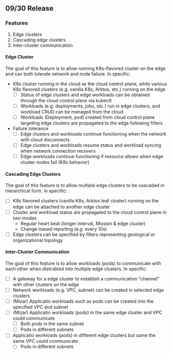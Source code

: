 ## 09/30 Release

### Features
1. Edge clusters
1. Cascading edge clusters
2. Inter-cluster communication

#### Edge Cluster
The goal of this feature is to allow running K8s-flavored cluster on the edge and can both tolerate network and node failure. In specific:

- K8s cluster running in the cloud as the cloud control plane, while various K8s flavored clusters (e.g. vanilla K8s, Arktos, etc.) running on the edge
  - [ ] Status of edge clusters and edge workloads can be obtained through the cloud control plane via kubectl
  - [ ] Workloads (e.g. deployments, jobs, etc.) run in edge clusters, and workload CRUD can be managed from the cloud
  - [ ] Workloads (Deployment, pod) created from cloud control plane targeting edge clusters are propagated to the edge following filters
- Failure tolerance 
  - [ ] Edge clusters and workloads continue functioning when the network with cloud disconnects
  - [ ] Edge clusters and workloads resume status and workload syncing when network connection recovers
  - [ ] Edge workloads continue functioning if resource allows when edge cluster nodes fail (K8s behavior)

#### Cascading Edge Clusters
The goal of this feature is to allow multiple edge clusters to be cascaded in hierarchical form. In specific:

- [ ] K8s flavored clusters (vanilla K8s, Arktos leaf cluster) running on the edge can be attached to another edge cluster
- [ ] Cluster and workload status are propagated to the cloud control plane in two modes
  - Regular heart beat (longer interval, Mission & edge cluster)
  - Change-based reporting (e.g. every 10s)
- [ ] Edge clusters can be specified by filters representing geological or organizational topology

#### Inter-Cluster Communication
The goal of this feature is to allow workloads (pods) to communicate with each other when distrubted into multiple edge clusters. In specific:
- [ ] A gateway for a edge cluster to establish a communication "channel" with other clusters on the edge 
- [ ] Network workloads (e.g. VPC, subnet) can be created in selected edge clusters
- [ ] (Mizar) Applicatio workloads such as pods can be created into the specified VPC and subnet 
- [ ] (Mizar) Applicatio workloads (pods) in the same edge cluster and VPC could communicate
  - [ ] Both pods in the same subnet
  - [ ] Pods in different subnets
- [ ] Applicatio workloads (pods) in different edge clusters but same the same VPC could communicate
  - [ ] Pods in different subnets
